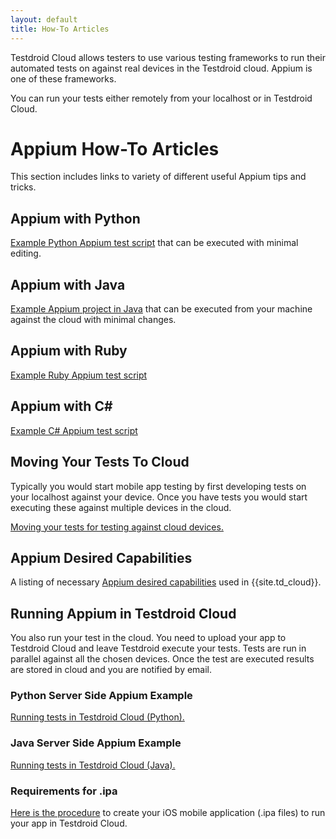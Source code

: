 ```yaml
---
layout: default
title: How-To Articles
---
```


Testdroid Cloud allows testers to use various testing frameworks to
run their automated tests on against real devices in the Testdroid
cloud. Appium is one of these frameworks.

You can run your tests either remotely from your localhost or in
Testdroid Cloud.

# Appium How-To Articles

This section includes links to variety of different useful Appium tips and tricks.

## Appium with Python

[Example Python Appium test script](https://github.com/bitbar/testdroid-samples/tree/master/appium/sample-scripts/python) that can be executed with minimal
editing.

## Appium with Java

[Example Appium project in Java](https://github.com/bitbar/testdroid-samples/tree/master/appium/sample-scripts/java) that can be executed from your machine
against the cloud with minimal changes.

## Appium with Ruby

[Example Ruby Appium test script](https://github.com/bitbar/testdroid-samples/tree/master/appium/sample-scripts/ruby)

## Appium with C#

[Example C# Appium test script](https://github.com/bitbar/testdroid-samples/tree/master/appium/sample-scripts/csharp)

## Moving Your Tests To Cloud

Typically you would start mobile app testing by first developing tests
on your localhost against your device. Once you have tests you would
start executing these against multiple devices in the cloud.

[Moving your tests for testing against cloud devices.]({{site.github.url}}/appium/examples/moving-tests-to-cloud)

## Appium Desired Capabilities

A listing of necessary [Appium desired capabilities]({{site.github.url}}/appium/testdroid-desired-caps) used in {{site.td_cloud}}.

## Running Appium in Testdroid Cloud

You also run your test in the cloud. You need to upload your app to
Testdroid Cloud and leave Testdroid execute your tests. Tests are run
in parallel against all the chosen devices. Once the test are executed
results are stored in cloud and you are notified by email. 

### Python Server Side Appium Example

[Running tests in Testdroid Cloud (Python).]({{site.github.url}}/appium/examples/python/server-side-appium-in-tc)

### Java Server Side Appium Example

[Running tests in Testdroid Cloud (Java).]({{site.github.url}}/appium/examples/java/server-side-appium-in-tc)

### Requirements for .ipa

[Here is the procedure]({{site.github.url}}/how-tos/ipa-requirements) to create your iOS
mobile application (.ipa files) to run your app in Testdroid Cloud.
